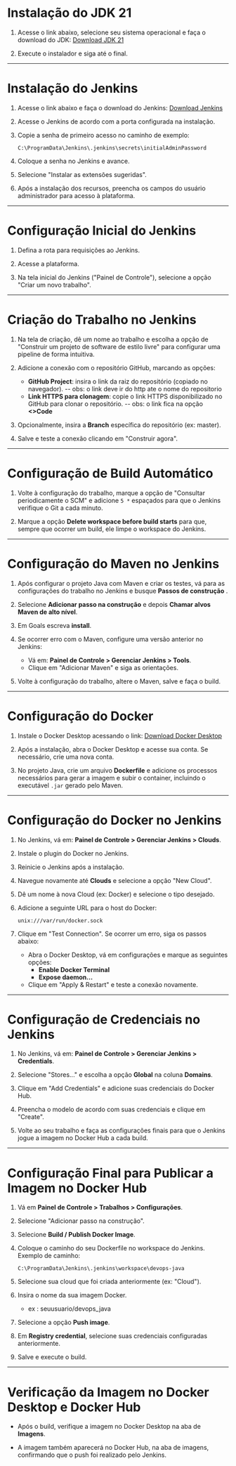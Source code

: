 # Instalação do JDK 21

1. Acesse o link abaixo, selecione seu sistema operacional e faça o download do JDK:
   [Download JDK 21](https://www.oracle.com/in/java/technologies/downloads/#jdk21-windows)

2. Execute o instalador e siga até o final.

---

# Instalação do Jenkins

1. Acesse o link abaixo e faça o download do Jenkins:
   [Download Jenkins](https://www.jenkins.io/download/#downloading-jenkins)

2. Acesse o Jenkins de acordo com a porta configurada na instalação.

3. Copie a senha de primeiro acesso no caminho de exemplo:

   ```
   C:\ProgramData\Jenkins\.jenkins\secrets\initialAdminPassword
   ```

4. Coloque a senha no Jenkins e avance.

5. Selecione "Instalar as extensões sugeridas".

6. Após a instalação dos recursos, preencha os campos do usuário administrador para acesso à plataforma.

---

# Configuração Inicial do Jenkins

1. Defina a rota para requisições ao Jenkins.

2. Acesse a plataforma.

3. Na tela inicial do Jenkins ("Painel de Controle"), selecione a opção "Criar um novo trabalho".

---

# Criação do Trabalho no Jenkins

1. Na tela de criação, dê um nome ao trabalho e escolha a opção de "Construir um projeto de software de estilo livre" para configurar uma pipeline de forma intuitiva.

2. Adicione a conexão com o repositório GitHub, marcando as opções:
   
   - **GitHub Project**: insira o link da raiz do repositório (copiado no navegador).
    -- obs: o link deve ir do http ate o nome do repositorio
   - **Link HTTPS para clonagem**: copie o link HTTPS disponibilizado no GitHub para clonar o repositório.
    -- obs: o link fica na opção **<>Code**

3. Opcionalmente, insira a **Branch** específica do repositório (ex: master).

4. Salve e teste a conexão clicando em "Construir agora".

---

# Configuração de Build Automático

1. Volte à configuração do trabalho, marque a opção de "Consultar periodicamente o SCM" e adicione `5 *` espaçados para que o Jenkins verifique o Git a cada minuto.

2. Marque a opção **Delete workspace before build starts** para que, sempre que ocorrer um build, ele limpe o workspace do Jenkins.


---

# Configuração do Maven no Jenkins

1. Após configurar o projeto Java com Maven e criar os testes, vá para as configurações do trabalho no Jenkins e busque **Passos de construção** .

2. Selecione **Adicionar passo na construção** e depois **Chamar alvos Maven de alto nível**.

3. Em Goals escreva **install**.

4. Se ocorrer erro com o Maven, configure uma versão anterior no Jenkins:

   - Vá em: **Painel de Controle > Gerenciar Jenkins > Tools**.
   - Clique em "Adicionar Maven" e siga as orientações.

5. Volte à configuração do trabalho, altere o Maven, salve e faça o build.

---

# Configuração do Docker

1. Instale o Docker Desktop acessando o link:
   [Download Docker Desktop](https://www.docker.com/products/docker-desktop)

2. Após a instalação, abra o Docker Desktop e acesse sua conta. Se necessário, crie uma nova conta.

3. No projeto Java, crie um arquivo **Dockerfile** e adicione os processos necessários para gerar a imagem e subir o container, incluindo o executável `.jar` gerado pelo Maven.

---

# Configuração do Docker no Jenkins

1. No Jenkins, vá em: **Painel de Controle > Gerenciar Jenkins > Clouds**.

2. Instale o plugin do Docker no Jenkins.

3. Reinicie o Jenkins após a instalação.

4. Navegue novamente até **Clouds** e selecione a opção "New Cloud".

5. Dê um nome à nova Cloud (ex: Docker) e selecione o tipo desejado.

6. Adicione a seguinte URL para o host do Docker:

   ```
   unix:///var/run/docker.sock
   ```

7. Clique em "Test Connection". Se ocorrer um erro, siga os passos abaixo:

   - Abra o Docker Desktop, vá em configurações e marque as seguintes opções:
     - **Enable Docker Terminal**
     - **Expose daemon...**
   - Clique em "Apply & Restart" e teste a conexão novamente.

---

# Configuração de Credenciais no Jenkins

1. No Jenkins, vá em: **Painel de Controle > Gerenciar Jenkins > Credentials**.

2. Selecione "Stores..." e escolha a opção **Global** na coluna **Domains**.

3. Clique em "Add Credentials" e adicione suas credenciais do Docker Hub.

4. Preencha o modelo de acordo com suas credenciais e clique em "Create".

5. Volte ao seu trabalho e faça as configurações finais para que o Jenkins jogue a imagem no Docker Hub a cada build.

---

# Configuração Final para Publicar a Imagem no Docker Hub

1. Vá em **Painel de Controle > Trabalhos > Configurações**.

2. Selecione "Adicionar passo na construção".

3. Selecione **Build / Publish Docker Image**.

4. Coloque o caminho do seu Dockerfile no workspace do Jenkins. Exemplo de caminho: 

   ```
   C:\ProgramData\Jenkins\.jenkins\workspace\devops-java
   ```

5. Selecione sua cloud que foi criada anteriormente (ex: "Cloud").

6. Insira o nome da sua imagem Docker.

    - ex : seuusuario/devops_java

7. Selecione a opção **Push image**.

8. Em **Registry credential**, selecione suas credenciais configuradas anteriormente.

9. Salve e execute o build.

---

# Verificação da Imagem no Docker Desktop e Docker Hub

- Após o build, verifique a imagem no Docker Desktop na aba de **Imagens**.

- A imagem também aparecerá no Docker Hub, na aba de imagens, confirmando que o push foi realizado pelo Jenkins.

